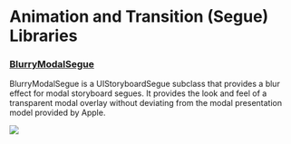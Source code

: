 # Animation and Transition (Segue) Libraries

### [BlurryModalSegue](https://github.com/Citrrus/BlurryModalSegue)

BlurryModalSegue is a UIStoryboardSegue subclass that provides a blur effect for modal storyboard segues. It provides the look and feel of a transparent modal overlay without deviating from the modal presentation model provided by Apple.

![](https://github.com/Citrrus/BlurryModalSegue/blob/master/assets/blurry_modal.gif)
